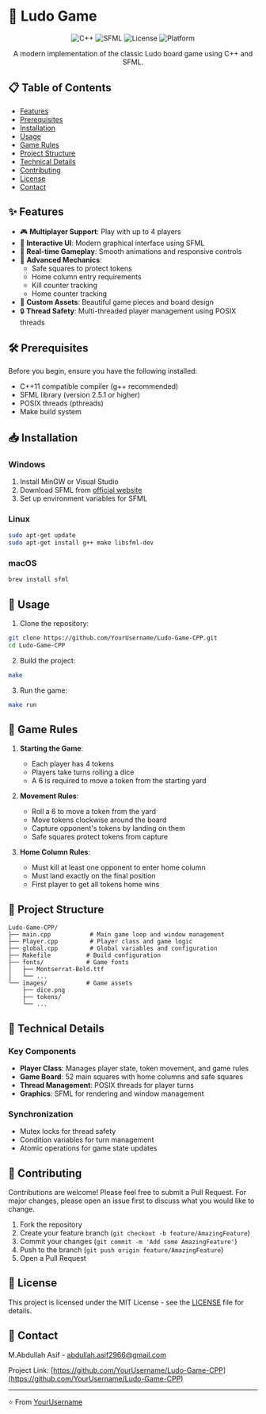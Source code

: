 # 🎲 Ludo Game

<div align="center">

![C++](https://img.shields.io/badge/C++-11-blue.svg)
![SFML](https://img.shields.io/badge/SFML-2.5.1-green.svg)
![License](https://img.shields.io/badge/License-MIT-yellow.svg)
![Platform](https://img.shields.io/badge/Platform-Windows%20%7C%20Linux%20%7C%20macOS-lightgrey.svg)

A modern implementation of the classic Ludo board game using C++ and SFML.


</div>

## 📋 Table of Contents

- [Features](#-features)
- [Prerequisites](#-prerequisites)
- [Installation](#-installation)
- [Usage](#-usage)
- [Game Rules](#-game-rules)
- [Project Structure](#-project-structure)
- [Technical Details](#-technical-details)
- [Contributing](#-contributing)
- [License](#-license)
- [Contact](#-contact)

## ✨ Features

- 🎮 **Multiplayer Support**: Play with up to 4 players
- 🎲 **Interactive UI**: Modern graphical interface using SFML
- 🔄 **Real-time Gameplay**: Smooth animations and responsive controls
- 🎯 **Advanced Mechanics**:
  - Safe squares to protect tokens
  - Home column entry requirements
  - Kill counter tracking
  - Home counter tracking
- 🎨 **Custom Assets**: Beautiful game pieces and board design
- 🔒 **Thread Safety**: Multi-threaded player management using POSIX threads

## 🛠️ Prerequisites

Before you begin, ensure you have the following installed:

- C++11 compatible compiler (g++ recommended)
- SFML library (version 2.5.1 or higher)
- POSIX threads (pthreads)
- Make build system

## 📥 Installation

### Windows

1. Install MinGW or Visual Studio
2. Download SFML from [official website](https://www.sfml-dev.org/download.php)
3. Set up environment variables for SFML

### Linux


```bash
sudo apt-get update
sudo apt-get install g++ make libsfml-dev
```



### macOS

```bash
brew install sfml
```

## 🚀 Usage

1. Clone the repository:

```bash
git clone https://github.com/YourUsername/Ludo-Game-CPP.git
cd Ludo-Game-CPP
```

2. Build the project:

```bash
make
```

3. Run the game:

```bash
make run
```

## 🎯 Game Rules

1. **Starting the Game**:

   - Each player has 4 tokens
   - Players take turns rolling a dice
   - A 6 is required to move a token from the starting yard

2. **Movement Rules**:

   - Roll a 6 to move a token from the yard
   - Move tokens clockwise around the board
   - Capture opponent's tokens by landing on them
   - Safe squares protect tokens from capture

3. **Home Column Rules**:
   - Must kill at least one opponent to enter home column
   - Must land exactly on the final position
   - First player to get all tokens home wins

## 📁 Project Structure

```
Ludo-Game-CPP/
├── main.cpp           # Main game loop and window management
├── Player.cpp         # Player class and game logic
├── global.cpp         # Global variables and configuration
├── Makefile          # Build configuration
├── fonts/            # Game fonts
│   ├── Montserrat-Bold.ttf
│   └── ...
└── images/           # Game assets
    ├── dice.png
    ├── tokens/
    └── ...
```

## 🔧 Technical Details

### Key Components

- **Player Class**: Manages player state, token movement, and game rules
- **Game Board**: 52 main squares with home columns and safe squares
- **Thread Management**: POSIX threads for player turns
- **Graphics**: SFML for rendering and window management

### Synchronization

- Mutex locks for thread safety
- Condition variables for turn management
- Atomic operations for game state updates

## 🤝 Contributing

Contributions are welcome! Please feel free to submit a Pull Request. For major changes, please open an issue first to discuss what you would like to change.

1. Fork the repository
2. Create your feature branch (`git checkout -b feature/AmazingFeature`)
3. Commit your changes (`git commit -m 'Add some AmazingFeature'`)
4. Push to the branch (`git push origin feature/AmazingFeature`)
5. Open a Pull Request

## 📝 License

This project is licensed under the MIT License - see the [LICENSE](LICENSE) file for details.

## 📧 Contact

M.Abdullah Asif - abdullah.asif2966@gmail.com

Project Link: [https://github.com/YourUsername/Ludo-Game-CPP](https://github.com/YourUsername/Ludo-Game-CPP)

---

⭐️ From [YourUsername](https://github.com/AbdullahAsif296)
